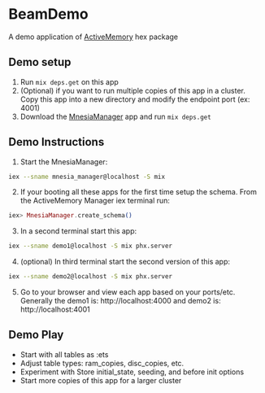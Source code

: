 # BeamDemo

A demo application of [ActiveMemory](https://hex.pm/packages/active_memory) hex package

## Demo setup
1. Run `mix deps.get` on this app
2. (Optional) if you want to run multiple copies of this app in a cluster. Copy this app into a new directory and modify the endpoint port (ex: 4001)
2. Download the [MnesiaManager](https://github.com/SullysMustyRuby/ActiveMemoryManager) app and run `mix deps.get`

## Demo Instructions
1. Start the MnesiaManager:
```bash
iex --sname mnesia_manager@localhost -S mix
```
2. If your booting all these apps for the first time setup the schema. From the ActiveMemory Manager iex terminal run:
```elixir
iex> MnesiaManager.create_schema()
```
3. In a second terminal start this app:
```bash
iex --sname demo1@localhost -S mix phx.server
```
4. (optional)  In third terminal start the second version of this app:
```bash
iex --sname demo2@localhost -S mix phx.server
````
5. Go to your browser and view each app based on your ports/etc. 
Generally the demo1 is: http://localhost:4000 
and demo2 is: http://localhost:4001

## Demo Play
- Start with all tables as :ets 
- Adjust table types: ram_copies, disc_copies, etc.
- Experiment with Store initial_state, seeding, and before init options
- Start more copies of this app for a larger cluster
